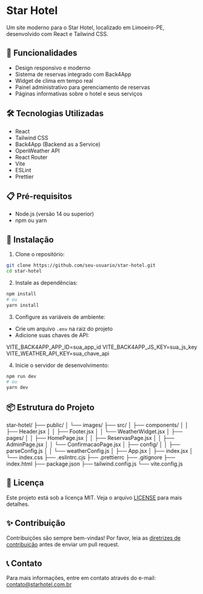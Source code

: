 # Star Hotel

Um site moderno para o Star Hotel, localizado em Limoeiro-PE, desenvolvido com React e Tailwind CSS.

## 🚀 Funcionalidades

- Design responsivo e moderno
- Sistema de reservas integrado com Back4App
- Widget de clima em tempo real
- Painel administrativo para gerenciamento de reservas
- Páginas informativas sobre o hotel e seus serviços

## 🛠️ Tecnologias Utilizadas

- React
- Tailwind CSS
- Back4App (Backend as a Service)
- OpenWeather API
- React Router
- Vite
- ESLint
- Prettier

## 📋 Pré-requisitos

- Node.js (versão 14 ou superior)
- npm ou yarn

## 🔧 Instalação

1. Clone o repositório:
```bash
git clone https://github.com/seu-usuario/star-hotel.git
cd star-hotel
```

2. Instale as dependências:
```bash
npm install
# ou
yarn install
```

3. Configure as variáveis de ambiente:
- Crie um arquivo `.env` na raiz do projeto
- Adicione suas chaves de API:

VITE_BACK4APP_APP_ID=sua_app_id
VITE_BACK4APP_JS_KEY=sua_js_key
VITE_WEATHER_API_KEY=sua_chave_api


4. Inicie o servidor de desenvolvimento:
```bash
npm run dev
# ou
yarn dev
```

## 📦 Estrutura do Projeto

star-hotel/
├── public/
│ └── images/
├── src/
│ ├── components/
│ │ ├── Header.jsx
│ │ ├── Footer.jsx
│ │ └── WeatherWidget.jsx
│ ├── pages/
│ │ ├── HomePage.jsx
│ │ ├── ReservasPage.jsx
│ │ ├── AdminPage.jsx
│ │ └── ConfirmacaoPage.jsx
│ ├── config/
│ │ ├── parseConfig.js
│ │ └── weatherConfig.js
│ ├── App.jsx
│ ├── index.jsx
│ └── index.css
├── .eslintrc.cjs
├── .prettierrc
├── .gitignore
├── index.html
├── package.json
├── tailwind.config.js
└── vite.config.js



## 📝 Licença

Este projeto está sob a licença MIT. Veja o arquivo [LICENSE](LICENSE) para mais detalhes.

## ✨ Contribuição

Contribuições são sempre bem-vindas! Por favor, leia as [diretrizes de contribuição](CONTRIBUTING.md) antes de enviar um pull request.

## 📞 Contato

Para mais informações, entre em contato através do e-mail: contato@starhotel.com.br